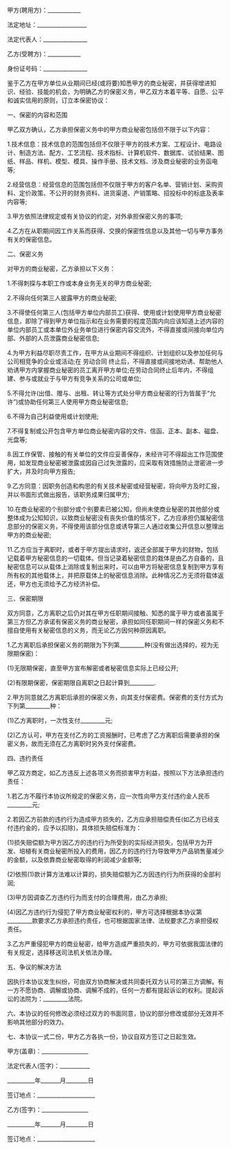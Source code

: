 
 


甲方(聘用方)：____________


法定地址：__________________


法定代表人：________________


乙方(受聘方)：____________


身份证号码：________________


鉴于乙方在甲方单位从业期间已经(或将要)知悉甲方的商业秘密，并获得增进知识、经验、技能的机会，为明确乙方的保密义务，甲乙双方本着平等、自愿、公平和诚实信用的原则，订立本保密协议：


一、保密的内容和范围


甲乙双方确认，乙方承担保密义务中的甲方商业秘密包括但不限于以下内容：


1.技术信息：技术信息的范围包括但不仅限于甲方的技术方案、工程设计、电路设计、制造方法、配方、工艺流程、技术指标、计算机软件、数据库、试验结果、图纸、样品、样机、模型、模具、操作手册、技术文档、涉及商业秘密的业务函电等;


2.经营信息：经营信息的范围包括但不仅限于甲方的客户名单、营销计划、采购资料、定价政策、不公开的财务资料、进货渠道、产销策略、招投标中的标底及表率内容等;


3.甲方依照法律规定或有关协议的约定，对外承担保密义务的事项;


4.乙方在从职期间因工作关系而获得、交换的保密性信息以及其他一切与甲方事务有关的保密信息。


二、保密义务


对甲方的商业秘密，乙方承担以下义务：


1.不得刺探与本职工作或本身业务无关的甲方商业秘密;


2.不得向任何第三人披露甲方的商业秘密;


3.不得使任何第三人(包括甲方单位内部员工)获得、使用或计划使用甲方商业秘密信息，即除了得到甲方单位指示和在业务需要的程度范围内向应该知道上述内容的单位内部员工或本单位外业务单位进行保密内容交流外，不得直接或间接向单位内部、外部的人员泄露商业秘密信息;


4.为甲方利益尽职尽责工作，在甲方从业期间不得组织、计划组织以及参加任何与公司相竞争的企业或活动;在
劳动合同
终止后，不得直接或间接地劝诱、帮助他人劝诱甲方内掌握商业秘密的员工离开甲方单位;在劳动合同终止后年内，不得组建、参与或就业于与甲方有竞争关系的公司或单位;


5.不得允许(出借、赠与、出租、转让等方式处分甲方商业秘密的行为皆属于“允许”)或协助任何第三人使用甲方商业秘密信息;


6.不得为自己利益使用或计划使用;


7.不得复制或公开包含甲方单位商业秘密内容的文件、信函、正本、副本、磁盘、光盘等;


8.因工作保管、接触的有关单位的文件应妥善保存，未经许可不得超出工作范围使用，如发现商业秘密被泄露或因自己过失泄露的，应采取有效措施防止泄密进一步扩大，并及时向甲方报告;


9.乙方同意：因职务创造和构思的有关技术秘密或经营秘密，将向甲方及时汇报，并以书面形式做出报告，该职务成果归属甲方;


10.在商业秘密的个别部分或个别要素已被公知，但尚未使商业秘密的其他部分或整体成为公知知识，以致商业秘密没有丧失价值的情况下，乙方应承担仍属秘密信息部分的保密义务，不得使用该部分信息或诱导第三人通过收集公开信息以整理出甲方的商业秘密;


11.乙方应当于离职时，或者于甲方提出请求时，返还全部属于甲方的财物，包括记载着甲方秘密信息的一切载体。但当记录着秘密信息的栽体是由乙方自备的，且秘密信息可以从载体上消除或复制出来时，可以由甲方将秘密信息复制到甲方享有所有权的其他载体上，并把原载体上的秘密信息消除。此种情况乙方无须将载体返还，甲方也无须给予乙方经济补偿。


三、保密期限


双方同意，乙方离职之后仍对其在甲方任职期间接触、知悉的属于甲方或者虽属于第三方但乙方承诺有保密义务的商业秘密，承担如同任职期间一样的保密义务和不擅自使用有关秘密信息的义务，而无论乙方因何种原因离职。


1.乙方离职后承担保密义务的期限为下列第_________种(没有做出选择的，视为无限期保密)：


(1)无限期保密，直至甲方宣布解密或者秘密信息实际上已经公开;


(2)有限期保密，保密期限自离职之日起计算到_________.


2.甲方同意就乙方离职后承担的保密义务，向其支付保密费。保密费的支付方式为下列第_________种：


(1)乙方离职时，一次性支付_________元;


(2)乙方认可，甲方在支付乙方的工资报酬时，已考虑了乙方离职后需要承担的保密义务，故而无须在乙方离职时另外支付保密费。


四、违约责任


甲乙双方商定，如乙方违反上述各项义务而损害甲方利益，按照以下方法承担违约责任：


1.若乙方不履行本协议所规定的保密义务，应一次性向甲方支付违约金人民币_________元;


2.若因乙方前款的违约行为造成甲方损失的，乙方应承担赔偿责任(如乙方已经支付违约金的，应予以扣除)，具体损失赔偿标准为：


(1)损失赔偿额为甲方因乙方的违约行为所受到的实际经济损失，包括甲方为开发、培植有关商业秘密所投入的费用，因乙方的违约行为导致甲方产品销售量减少的金额，以及依靠商业秘密取得的利润减少金额等;


(2)依照(1)款计算方法难以计算的，损失赔偿额为乙方因违约行为所获得的全部利润;


(3)甲方因调查乙方违约行为而支付的合理费用，由乙方承担;


(4)因乙方违约行为侵犯了甲方商业秘密权利的，甲方可选择根据本协议第_________款要求乙方承担违约责任，也可根据国家法律、法规要求乙方承担侵权责任。


3.乙方严重侵犯甲方的商业秘密，给甲方造成严重损失的，甲方可依据我国法律的有关规定，选择移送司法机关依法办理。


五、争议的解决方法


因执行本协议发生纠纷，可由双方协商解决或共同委托双方认可的第三方调解。有一方不愿协商、调解或协商、调解不成的，任何一方都有提起诉讼的权利。提起诉讼的法院为：_________法院。


六、本协议的任何修改必须经过双方的书面同意，协议的部分修改或部分无效并不影响其他部分的效力。


七、本协议一式二份，甲方乙方各执一份，协议自双方签订之日起生效。


甲方(盖章)：_________________


法定代表人(签字)：___________


__________年_______月________日


签订地点：_____________________


乙方(签字)：_________________


__________年_______月________日


签订地点：_____________________
 


 

 
 
 
 
 
  


  
 

  


  


  
 
 
 
 

